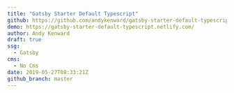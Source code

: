 ```yaml
---
title: "Gatsby Starter Default Typescript"
github: https://github.com/andykenward/gatsby-starter-default-typescript
demo: https://gatsby-starter-default-typescript.netlify.com/
author: Andy Kenward
draft: true
ssg:
  - Gatsby
cms:
  - No Cms
date: 2019-05-27T08:33:21Z
github_branch: master
---
```

